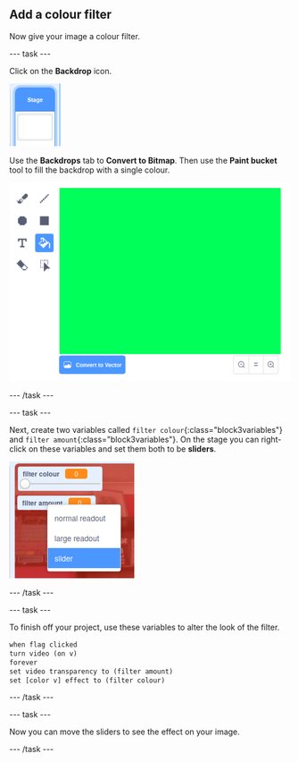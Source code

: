 ## Add a colour filter

Now give your image a colour filter.

--- task ---

Click on the **Backdrop** icon.

![image showing stage icon](images/stage.png)

Use the **Backdrops** tab to **Convert to Bitmap**. Then use the **Paint bucket** tool to fill the backdrop with a single colour.

![image showing the filled in backdrop for the stage](images/paint-bucket.png)

--- /task ---

--- task ---

Next, create two variables called `filter colour`{:class="block3variables"} and `filter amount`{:class="block3variables"}. On the stage you can right-click on these variables and set them both to be **sliders**.

![image showing the variables being changed to sliders](images/sliders.png)

--- /task ---

--- task ---

To finish off your project, use these variables to alter the look of the filter.

```blocks3
when flag clicked
turn video (on v)
forever
set video transparency to (filter amount)
set [color v] effect to (filter colour)
```

--- /task ---

--- task ---

Now you can move the sliders to see the effect on your image.

--- /task ---




